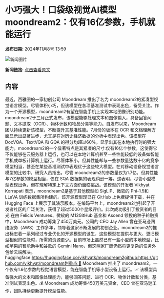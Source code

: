 # 小巧强大！口袋级视觉AI模型moondream2：仅有16亿参数，手机就能运行

**发布日期**: 2024年11月8号 13:59

![新闻图片](https://upload.chinaz.com/2024/1108/6386667115666105618815514.png)

**新闻链接**: [点击查看原文](https://www.aibase.com/zh/news/13096)

## 内容

最近，西雅图的一家初创公司 Moondream 推出了名为 moondream2的紧凑型视觉语言模型。尽管体积小巧，但该模型在各项基准测试中表现出色，备受关注。作为一个开源模型，moondream2有望在智能手机上实现本地图像识别功能。moondream2于三月正式发布，该模型能够处理文本和图像输入，具备回答问题、文本提取（OCR）、物体计数和物品分类等能力。自发布以来，Moondream 团队持续更新该模型，不断提升其基准性能。7月份的版本在 OCR 和文档理解方面显示出显著进步，尤其是在对历史经济数据的分析中表现出色。该模型在 DocVQA、TextVQA 和 GQA 的得分均超过60%，显示出其在本地执行时的强大能力。moondream2的一个显著特点是其紧凑的尺寸:仅有16亿个参数，这使得它不仅能够在云服务器上运行，也可以在本地计算机甚至一些性能较低的设备如智能手机或单板计算机上运行。尽管体积小，但其性能却与一些参数量达数十亿的竞争模型相当，甚至在某些基准测试中表现优于这些较大模型。在对移动设备视觉语言模型的比较中，研究人员指出，尽管 moondream2的参数量仅为1.7亿，但其性能与7亿参数的模型相当，仅在 SQA 数据集的表现稍逊一筹。这表明，尽管小型模型表现出色，但在理解特定上下文方面仍面临挑战。该模型的开发者 Vikhyat Korrapati 表示，moondream2是基于其他模型如 SigLIP、微软的 Phi-1.5和 LLaVA 训练数据集所构建的。该开源模型现已在 GitHub 上免费提供下载，并在 Hugging Face 上展示了其演示版本。在编码平台上，moondream2也引起了开发者社区的广泛关注，获得了超过5000个星级评价。此次成功吸引了投资者的目光:在由 Felicis Ventures、微软的 M12GitHub 基金和 Ascend 领投的种子轮融资中，Moondream 成功筹集了450万美元。公司的 CEO Jay Allen 曾在亚马逊网络服务（AWS）工作多年，领导着这家不断发展的初创企业。moondream2的推出标志着一系列经过专业优化的开源模型的诞生，这些模型在提供与更大、更旧模型相似的性能时，所需的资源更少。目前市场上虽然已有一些小型的本地模型，比如苹果的智能助手和谷歌的 Gemini Nano，但这两家厂商仍然将更复杂的任务外包给云端解决。huggingface:https://huggingface.co/vikhyatk/moondream2github:https://github.com/vikhyat/moondream划重点:🌟 Moondream 推出了 moondream2，一个仅有1.6亿参数的视觉语言模型，能在智能手机等小型设备上运行。📈 该模型具备强大的文本和图像处理能力，能够回答问题、进行 OCR、物体计数和分类，基准测试表现出色。💰 Moondream 成功筹集450万美元资金，CEO 曾在亚马逊工作，团队持续更新提升模型性能。
